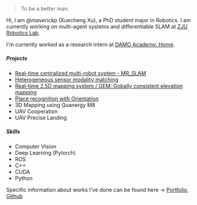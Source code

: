 > To be a better man.

Hi, I am *@maverickp* (Xuecheng Xu), a PhD student major in Robotics. I am currently working on multi-agent systems and differentiable SLAM at [ZJU Robotics Lab](https://space.bilibili.com/544651460?spm_id_from=333.788.b_765f7570696e666f.1). 

I'm currently worked as a research intern at [DAMO Academy: Home](https://damo.alibaba.com/).

##### Projects

- [Real-time centralized multi-robot system - MR_SLAM](https://github.com/MaverickPeter/MR_SLAM)
- [Heterogeneous sensor modality matching](https://github.com/ZJU-Robotics-Lab/DPCN)
- [Real-time 2.5D mapping system / GEM: Gobally consistent elevation mapping](https://github.com/ZJU-Robotics-Lab/GEM)
- [Place recognition with Orientation](https://github.com/MaverickPeter/DiSCO-pytorch)
- 3D Mapping using Quanergy M8
- UAV Cooperation
- UAV Precise Landing

##### Skills

- Computer Vision
- Deep Learning (Pytorch)
- ROS
- C++
- CUDA
- Python  

Specific information about works I've done can be found here -> [Portfolio](/portfolio), [Github](http://github.com/maverickpeter)